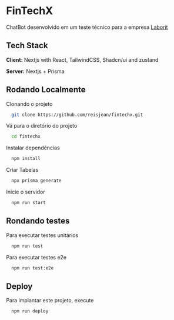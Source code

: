 
# FinTechX

ChatBot desenvolvido em um teste técnico para a empresa [Laborit](https://laborit.com.br/)
## Tech Stack

**Client:** Nextjs with React, TailwindCSS, Shadcn/ui and zustand

**Server:** Nextjs + Prisma


## Rodando Localmente

Clonando o projeto

```bash
  git clone https://github.com/reisjean/fintechx.git
```

Vá para o diretório do projeto

```bash
  cd fintechx
```

Instalar dependências

```bash
  npm install
```

Criar Tabelas

```bash
  npx prisma generate
```

Inicie o servidor

```bash
  npm run start
```


## Rondando testes

Para executar testes unitários

```bash
  npm run test
```

Para executar testes e2e

```bash
  npm run test:e2e
```


## Deploy

Para implantar este projeto, execute

```bash
  npm run deploy
```


